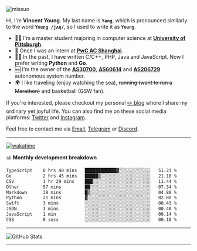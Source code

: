 <p align="left"> <img src="https://komarev.com/ghpvc/?username=missuo&label=Profile%20views&color=0e75b6&style=flat" alt="missuo" /> </p>


Hi, I'm **Vincent Young**. My last name is **`Yang`**, which is pronounced similarly to the word **`Young /jʌŋ/`**, so I used to write it as **`Young`**. 

-  👨‍🎓 I'm a master student majoring in computer science at [**University of Pittsburgh**](https://www.pitt.edu).
-  💼 Once I was an intern at **[PwC AC Shanghai](https://www.linkedin.com/company/pwc-ac-shanghai/)**.
-  👨‍💻 In the past, I have written C/C++, PHP, Java and JavaScript. Now I prefer writing **Python** and **Go**.
-  🆕 I'm the owner of the **[AS30700](https://bgp.tools/as/30700)**, **[AS60614](https://bgp.tools/as/60614)** and **[AS206729](https://bgp.tools/as/206729)** autonomous system number.
-  🌍 I like traveling (enjoy watching the sea), ~~running (want to run a Marathon)~~ and basketball (GSW fan).

If you're interested, please checkout my personal [✏️ blog](https://missuo.me/) where I share my ordinary yet joyful life. You can also find me on these social media platforms: [Twitter](https://twitter.com/m1ssuo) and [Instagram](https://www.instagram.com/missuo.me).

Feel free to contact me via <a href="mailto:me@owo.nz">Email</a>, [Telegram](https://t.me/missuo) or [Discord](https://discordapp.com/users/missuo#7448).

-------

[![wakatime](https://wakatime.com/badge/user/c13cd961-40ca-417a-afb6-1f9ea8ac295c.svg)](https://wakatime.com/@missuo)

📊 **Monthly development breakdown**
<!--START_SECTION:waka-->

```txt
TypeScript    6 hrs 40 mins   ████████████▓░░░░░░░░░░░░   51.23 %
Go            2 hrs 45 mins   █████▒░░░░░░░░░░░░░░░░░░░   21.18 %
CSV           1 hr 29 mins    ███░░░░░░░░░░░░░░░░░░░░░░   11.44 %
Other         57 mins         ██░░░░░░░░░░░░░░░░░░░░░░░   07.34 %
Markdown      38 mins         █▒░░░░░░░░░░░░░░░░░░░░░░░   04.88 %
Python        21 mins         ▓░░░░░░░░░░░░░░░░░░░░░░░░   02.80 %
Swift         3 mins          ░░░░░░░░░░░░░░░░░░░░░░░░░   00.43 %
JSON          3 mins          ░░░░░░░░░░░░░░░░░░░░░░░░░   00.40 %
JavaScript    1 min           ░░░░░░░░░░░░░░░░░░░░░░░░░   00.14 %
CSS           0 secs          ░░░░░░░░░░░░░░░░░░░░░░░░░   00.10 %
```

<!--END_SECTION:waka-->

-------

![GitHub Stats](https://github-readme-stats-opal-alpha-76.vercel.app/api?username=missuo&show_icons=true&theme=transparent)

-------

